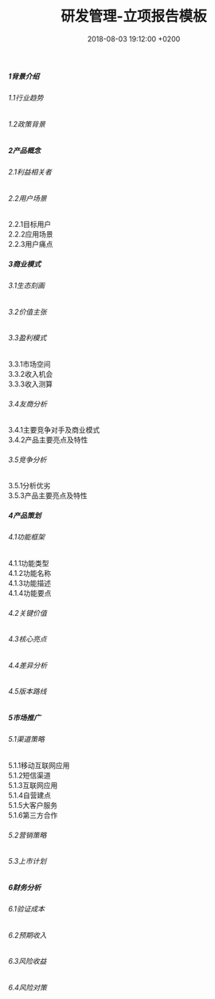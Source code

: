 ﻿---
layout: post
title:  "研发管理-立项报告模板"
date:   2018-08-03 19:12:00 +0200
categories: _posts
---
##### 1背景介绍      
###### 1.1行业趋势  
###### 1.2政策背景  
##### 2产品概念
###### 2.1利益相关者  
###### 2.2用户场景  
2.2.1目标用户  
2.2.2应用场景  
2.2.3用户痛点
##### 3商业模式
###### 3.1生态刻画  
###### 3.2价值主张  
###### 3.3盈利模式  
3.3.1市场空间  
3.3.2收入机会  
3.3.3收入测算  
###### 3.4友商分析  
3.4.1主要竞争对手及商业模式  
3.4.2产品主要亮点及特性
###### 3.5竞争分析    
3.5.1分析优劣  
3.5.3产品主要亮点及特性
##### 4产品策划
###### 4.1功能框架
4.1.1功能类型  
4.1.2功能名称  
4.1.3功能描述  
4.1.4功能要点  
###### 4.2关键价值  
###### 4.3核心亮点
###### 4.4差异分析
###### 4.5版本路线  
##### 5市场推广
###### 5.1渠道策略
5.1.1移动互联网应用  
5.1.2短信渠道  
5.1.3互联网应用  
5.1.4自营建点  
5.1.5大客户服务  
5.1.6第三方合作  
###### 5.2营销策略
###### 5.3上市计划
##### 6财务分析
###### 6.1验证成本
###### 6.2预期收入
###### 6.3风险收益
###### 6.4风险对策
